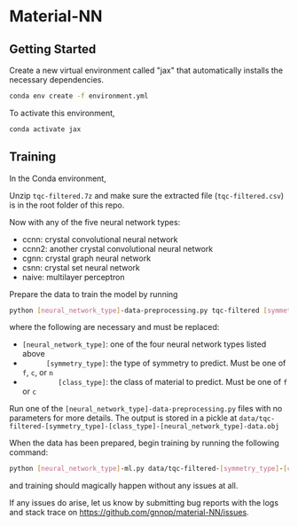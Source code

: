 # Material-NN


## Getting Started
Create a new virtual environment called "jax" that automatically installs the necessary dependencies.
```sh
conda env create -f environment.yml
```

To activate this environment,
```sh
conda activate jax
```


## Training

In the Conda environment,

Unzip `tqc-filtered.7z` and make sure the extracted file (`tqc-filtered.csv`) is in the root folder of this repo.

Now with any of the five neural network types:
* ccnn: crystal convolutional neural network
* ccnn2: another crystal convolutional neural network
* cgnn: crystal graph neural network
* csnn: crystal set neural network
* naive: multilayer perceptron

Prepare the data to train the model by running
```sh
python [neural_network_type]-data-preprocessing.py tqc-filtered [symmetry_type] [class_type]
```

where the following are necessary and must be replaced:
* `[neural_network_type]`: one of the four neural network types listed above
* `      [symmetry_type]`: the type of symmetry to predict. Must be one of `f`, `c`, or `n`
* `         [class_type]`: the class of material to predict. Must be one of `f` or `c`

Run one of the `[neural_network_type]-data-preprocessing.py` files with no parameters for more details. The output is stored in a pickle at `data/tqc-filtered-[symmetry_type]-[class_type]-[neural_network_type]-data.obj`

When the data has been prepared, begin training by running the following command:
```sh
python [neural_network_type]-ml.py data/tqc-filtered-[symmetry_type]-[class_type]-[neural_network_type]-data.obj
```

and training should magically happen without any issues at all.

If any issues do arise, let us know by submitting bug reports with the logs and stack trace on https://github.com/gnnop/material-NN/issues.